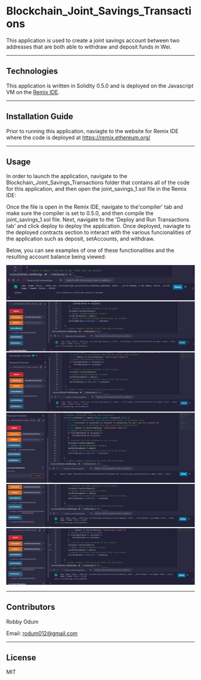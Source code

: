 # Blockchain_Joint_Savings_Transactions

This application is used to create a joint savings account between two addresses that are both able to withdraw and deposit funds in Wei.

---

## Technologies

This application is written in Solidity 0.5.0 and is deployed on the Javascript VM on the [Remix IDE](https://remix.ethereum.org/).

---

## Installation Guide

Prior to running this application, naviagte to the website for Remix IDE where the code is deployed at https://remix.ethereum.org/

---

## Usage

In order to launch the application, navigate to the Blockchain_Joint_Savings_Transactions folder that contains all of the code for this application, and then open the joint_savings_1.sol file in the Remix IDE:


Once the file is open in the Remix IDE, navigate to the'compiler' tab and make sure the compiler is set to 0.5.0, and then compile the joint_savings_1.sol file. Next, navigate to the 'Deploy and Run Transactions tab' and click deploy to deploy the application. Once deployed, naviagte to the deployed contracts section to interact with the various funcionalities of the application such as deposit, setAccounts, and withdraw. 

Below, you can see examples of one of these functionalities and the resulting account balance being viewed: 

![set_accounts](execution_results/set_accounts.png)
![1_ether_deposit](execution_results/1_ether_deposit.png)
![5_ether_deposit](execution_results/5_ether_deposit.png)
![10_ether_deposit](execution_results/10_ether_deposit.png)
![5_ether_withdraw](execution_results/5_ether_withdraw.png)
![10_ether_withdraw](execution_results/10_ether_withdraw.png)

---

## Contributors

Robby Odum

Email: rodum012@gmail.com

---

## License

MIT
